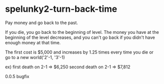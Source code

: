 # spelunky2-turn-back-time
Pay money and go back to the past.

If you die, you go back to the beginning of level. The money you have at the beginning of the level decreases, and you can't go back if you didn't have enough money at that time.

The first cost is $5,000 and increases by 1.25 times every time you die or go to a new world('2'-1, '3'-1)

ex)
first death on 2-1 => $6,250
second death on 2-1 => $7,812

0.0.5
bugfix
